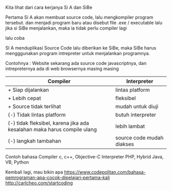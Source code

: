 Kita lihat dari cara kerjanya
Si A dan SiBe

Pertama Si A akan membuat source code, lalu mengkompiler program tersebut. dan menjadi program baru atau disebut file .exe / executable
lalu jika si SiBe menjalankan, maka ia tidak perlu compiler lagi 

lalu coba

SI A menduplikasi Source Code lalu diberikan ke SiBe, maka SiBe harus mengggunakan program intrepreter untuk menjalankan programnya. 

Contohnya : 
Website sekarang ada source code javascriptnya, dan intrepreternya ada di web browsernya masing masing

| Compiler                               | Interpreter                             |       
|----------------------------------------|-----------------------------------------|
|+ Siap dijalankan                       | lintas platform                         |
|+ Lebih cepat                           | fleksibel                               |
|+ Source tidak terlihat                 | mudah untuk diuji                       |
| (-) Tidak lintas platform              | butuh interpreter                       |   
| (-) tidak fleksibel, karena jika ada kesalahan maka harus compile ulang | lebih lambat |
| (-) langkah tambahan                   | source code mudah diakses               |


Contoh bahasa
Compiler c, c++, Objective-C
Interpreter PHP,
Hybrid Java, VB, Python 

Kembali lagi, mau bikin apa
https://www.codepolitan.com/bahasa-pemrograman-apa-cocok-dipelajari-pertama-kali
http://carlcheo.com/startcoding
